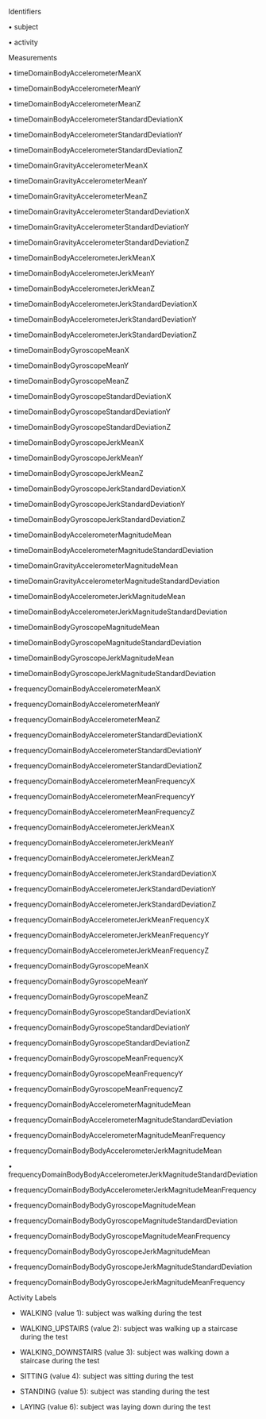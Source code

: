 Identifiers

•	subject

•	activity




Measurements


•	timeDomainBodyAccelerometerMeanX

•	timeDomainBodyAccelerometerMeanY

•	timeDomainBodyAccelerometerMeanZ

•	timeDomainBodyAccelerometerStandardDeviationX

•	timeDomainBodyAccelerometerStandardDeviationY

•	timeDomainBodyAccelerometerStandardDeviationZ

•	timeDomainGravityAccelerometerMeanX

•	timeDomainGravityAccelerometerMeanY

•	timeDomainGravityAccelerometerMeanZ

•	timeDomainGravityAccelerometerStandardDeviationX

•	timeDomainGravityAccelerometerStandardDeviationY

•	timeDomainGravityAccelerometerStandardDeviationZ

•	timeDomainBodyAccelerometerJerkMeanX

•	timeDomainBodyAccelerometerJerkMeanY

•	timeDomainBodyAccelerometerJerkMeanZ

•	timeDomainBodyAccelerometerJerkStandardDeviationX

•	timeDomainBodyAccelerometerJerkStandardDeviationY

•	timeDomainBodyAccelerometerJerkStandardDeviationZ

•	timeDomainBodyGyroscopeMeanX

•	timeDomainBodyGyroscopeMeanY

•	timeDomainBodyGyroscopeMeanZ

•	timeDomainBodyGyroscopeStandardDeviationX

•	timeDomainBodyGyroscopeStandardDeviationY

•	timeDomainBodyGyroscopeStandardDeviationZ

•	timeDomainBodyGyroscopeJerkMeanX

•	timeDomainBodyGyroscopeJerkMeanY

•	timeDomainBodyGyroscopeJerkMeanZ

•	timeDomainBodyGyroscopeJerkStandardDeviationX

•	timeDomainBodyGyroscopeJerkStandardDeviationY

•	timeDomainBodyGyroscopeJerkStandardDeviationZ


•	timeDomainBodyAccelerometerMagnitudeMean

•	timeDomainBodyAccelerometerMagnitudeStandardDeviation

•	timeDomainGravityAccelerometerMagnitudeMean

•	timeDomainGravityAccelerometerMagnitudeStandardDeviation

•	timeDomainBodyAccelerometerJerkMagnitudeMean

•	timeDomainBodyAccelerometerJerkMagnitudeStandardDeviation

•	timeDomainBodyGyroscopeMagnitudeMean

•	timeDomainBodyGyroscopeMagnitudeStandardDeviation

•	timeDomainBodyGyroscopeJerkMagnitudeMean

•	timeDomainBodyGyroscopeJerkMagnitudeStandardDeviation

•	frequencyDomainBodyAccelerometerMeanX

•	frequencyDomainBodyAccelerometerMeanY

•	frequencyDomainBodyAccelerometerMeanZ

•	frequencyDomainBodyAccelerometerStandardDeviationX

•	frequencyDomainBodyAccelerometerStandardDeviationY

•	frequencyDomainBodyAccelerometerStandardDeviationZ

•	frequencyDomainBodyAccelerometerMeanFrequencyX

•	frequencyDomainBodyAccelerometerMeanFrequencyY

•	frequencyDomainBodyAccelerometerMeanFrequencyZ

•	frequencyDomainBodyAccelerometerJerkMeanX

•	frequencyDomainBodyAccelerometerJerkMeanY

•	frequencyDomainBodyAccelerometerJerkMeanZ

•	frequencyDomainBodyAccelerometerJerkStandardDeviationX

•	frequencyDomainBodyAccelerometerJerkStandardDeviationY

•	frequencyDomainBodyAccelerometerJerkStandardDeviationZ

•	frequencyDomainBodyAccelerometerJerkMeanFrequencyX

•	frequencyDomainBodyAccelerometerJerkMeanFrequencyY

•	frequencyDomainBodyAccelerometerJerkMeanFrequencyZ

•	frequencyDomainBodyGyroscopeMeanX

•	frequencyDomainBodyGyroscopeMeanY

•	frequencyDomainBodyGyroscopeMeanZ

•	frequencyDomainBodyGyroscopeStandardDeviationX

•	frequencyDomainBodyGyroscopeStandardDeviationY

•	frequencyDomainBodyGyroscopeStandardDeviationZ

•	frequencyDomainBodyGyroscopeMeanFrequencyX

•	frequencyDomainBodyGyroscopeMeanFrequencyY

•	frequencyDomainBodyGyroscopeMeanFrequencyZ

•	frequencyDomainBodyAccelerometerMagnitudeMean

•	frequencyDomainBodyAccelerometerMagnitudeStandardDeviation

•	frequencyDomainBodyAccelerometerMagnitudeMeanFrequency

•	frequencyDomainBodyBodyAccelerometerJerkMagnitudeMean

•	frequencyDomainBodyBodyAccelerometerJerkMagnitudeStandardDeviation

•	frequencyDomainBodyBodyAccelerometerJerkMagnitudeMeanFrequency

•	frequencyDomainBodyBodyGyroscopeMagnitudeMean

•	frequencyDomainBodyBodyGyroscopeMagnitudeStandardDeviation

•	frequencyDomainBodyBodyGyroscopeMagnitudeMeanFrequency

•	frequencyDomainBodyBodyGyroscopeJerkMagnitudeMean

•	frequencyDomainBodyBodyGyroscopeJerkMagnitudeStandardDeviation

•	frequencyDomainBodyBodyGyroscopeJerkMagnitudeMeanFrequency


Activity Labels


- WALKING (value 1): subject was walking during the test

- WALKING_UPSTAIRS (value 2): subject was walking up a staircase during the test

- WALKING_DOWNSTAIRS (value 3): subject was walking down a staircase during the test

- SITTING (value 4): subject was sitting during the test

- STANDING (value 5): subject was standing during the test

- LAYING (value 6): subject was laying down during the test
